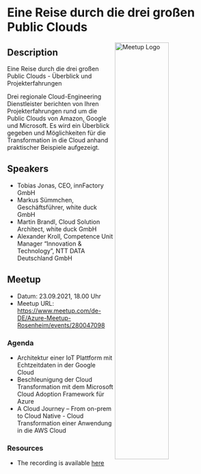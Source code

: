 # Eine Reise durch die drei großen Public Clouds

<img width="50%" align="right" alt="Meetup Logo" src="https://secure.meetupstatic.com/photos/event/2/5/7/3/clean_476649587.jpeg">

## Description

<p>Eine Reise durch die drei großen Public Clouds - Überblick und Projekterfahrungen

Drei regionale Cloud-Engineering Dienstleister berichten von Ihren Projekterfahrungen rund um die Public Clouds von Amazon, Google und Microsoft. Es wird ein Überblick gegeben und Möglichkeiten für die Transformation in die Cloud anhand praktischer Beispiele aufgezeigt.</p>

## Speakers

- Tobias Jonas, CEO, innFactory GmbH
- Markus Sümmchen, Geschäftsführer, white duck GmbH
- Martin Brandl, Cloud Solution Architect, white duck GmbH
- Alexander Kroll, Competence Unit Manager “Innovation & Technology”, NTT DATA Deutschland GmbH

## Meetup

- Datum: 23.09.2021, 18.00 Uhr
- Meetup URL: https://www.meetup.com/de-DE/Azure-Meetup-Rosenheim/events/280047098

### Agenda

- Architektur einer IoT Plattform mit Echtzeitdaten in der Google Cloud
- Beschleunigung der Cloud Transformation mit dem Microsoft Cloud Adoption Framework für Azure
- A Cloud Journey – From on-prem to Cloud Native - Cloud Transformation einer Anwendung in die AWS Cloud

### Resources

- The recording is available [here](https://youtu.be/2Y8CE8LBWio)